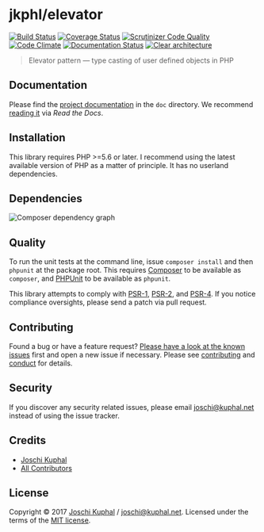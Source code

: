 # jkphl/elevator

[![Build Status][travis-image]][travis-url] [![Coverage Status][coveralls-image]][coveralls-url] [![Scrutinizer Code Quality][scrutinizer-image]][scrutinizer-url] [![Code Climate][codeclimate-image]][codeclimate-url] [![Documentation Status][readthedocs-image]][readthedocs-url] [![Clear architecture][clear-architecture-image]][clear-architecture-url]

> Elevator pattern — type casting of user defined objects in PHP

## Documentation

Please find the [project documentation](doc/index.md) in the `doc` directory. We recommend [reading it](http://elevator-pattern.readthedocs.io/) via *Read the Docs*.

## Installation

This library requires PHP >=5.6 or later. I recommend using the latest available version of PHP as a matter of principle. It has no userland dependencies.

## Dependencies

![Composer dependency graph](https://rawgit.com/jkphl/elevator/master/doc/dependencies.svg)

## Quality

To run the unit tests at the command line, issue `composer install` and then `phpunit` at the package root. This requires [Composer](http://getcomposer.org/) to be available as `composer`, and [PHPUnit](http://phpunit.de/manual/) to be available as `phpunit`.

This library attempts to comply with [PSR-1][], [PSR-2][], and [PSR-4][]. If you notice compliance oversights, please send a patch via pull request.

## Contributing

Found a bug or have a feature request? [Please have a look at the known issues](https://github.com/jkphl/elevator/issues) first and open a new issue if necessary. Please see [contributing](CONTRIBUTING.md) and [conduct](CONDUCT.md) for details.

## Security

If you discover any security related issues, please email joschi@kuphal.net instead of using the issue tracker.

## Credits

- [Joschi Kuphal][author-url]
- [All Contributors](../../contributors)

## License

Copyright © 2017 [Joschi Kuphal][author-url] / joschi@kuphal.net. Licensed under the terms of the [MIT license](LICENSE).


[travis-image]: https://secure.travis-ci.org/jkphl/elevator.svg
[travis-url]: https://travis-ci.org/jkphl/elevator
[coveralls-image]: https://coveralls.io/repos/jkphl/elevator/badge.svg?branch=master&service=github
[coveralls-url]: https://coveralls.io/github/jkphl/elevator?branch=master
[scrutinizer-image]: https://scrutinizer-ci.com/g/jkphl/elevator/badges/quality-score.png?b=master
[scrutinizer-url]: https://scrutinizer-ci.com/g/jkphl/elevator/?branch=master
[codeclimate-image]: https://lima.codeclimate.com/github/jkphl/elevator/badges/gpa.svg
[codeclimate-url]: https://lima.codeclimate.com/github/jkphl/elevator
[readthedocs-image]: https://readthedocs.org/projects/jkphl-elevator/badge/?version=latest
[readthedocs-url]: http://jkphl-elevator.readthedocs.io/en/latest/?badge=latest
[clear-architecture-image]: https://img.shields.io/badge/Clear%20Architecture-%E2%9C%94-brightgreen.svg
[clear-architecture-url]: https://github.com/jkphl/clear-architecture
[author-url]: https://jkphl.is
[PSR-1]: https://github.com/php-fig/fig-standards/blob/master/accepted/PSR-1-basic-coding-standard.md
[PSR-2]: https://github.com/php-fig/fig-standards/blob/master/accepted/PSR-2-coding-style-guide.md
[PSR-4]: https://github.com/php-fig/fig-standards/blob/master/accepted/PSR-4-autoloader.md
